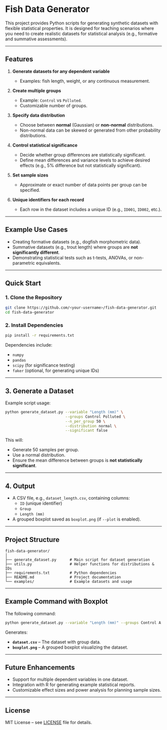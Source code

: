 # Fish Data Generator

This project provides Python scripts for generating synthetic datasets with flexible statistical properties. It is designed for teaching scenarios where you need to create realistic datasets for statistical analysis (e.g., formative and summative assessments).

---

## **Features**

1. **Generate datasets for any dependent variable**  
   - Examples: fish length, weight, or any continuous measurement.

2. **Create multiple groups**  
   - Example: `Control` vs `Polluted`.
   - Customizable number of groups.

3. **Specify data distribution**  
   - Choose between **normal** (Gaussian) or **non-normal** distributions.
   - Non-normal data can be skewed or generated from other probability distributions.

4. **Control statistical significance**  
   - Decide whether group differences are statistically significant.
   - Define mean differences and variance levels to achieve desired effects (e.g., 5% difference but not statistically significant).

5. **Set sample sizes**  
   - Approximate or exact number of data points per group can be specified.

6. **Unique identifiers for each record**  
   - Each row in the dataset includes a unique ID (e.g., `ID001`, `ID002`, etc.).

---

## **Example Use Cases**
- Creating formative datasets (e.g., dogfish morphometric data).
- Summative datasets (e.g., trout length) where groups are **not significantly different**.
- Demonstrating statistical tests such as t-tests, ANOVAs, or non-parametric equivalents.

---

## **Quick Start**

### **1. Clone the Repository**
```bash
git clone https://github.com/<your-username>/fish-data-generator.git
cd fish-data-generator
```

### **2. Install Dependencies**
```bash
pip install -r requirements.txt
```
Dependencies include:
- `numpy`
- `pandas`
- `scipy` (for significance testing)
- `faker` (optional, for generating unique IDs)

---

## **3. Generate a Dataset**
Example script usage:
```bash
python generate_dataset.py --variable "Length (mm)" \
                           --groups Control Polluted \
                           --n_per_group 50 \
                           --distribution normal \
                           --significant false
```

This will:
- Generate 50 samples per group.
- Use a normal distribution.
- Ensure the mean difference between groups is **not statistically significant**.

---

## **4. Output**
- A CSV file, e.g., `dataset_length.csv`, containing columns:
  - `ID` (unique identifier)
  - `Group`
  - `Length (mm)`
- A grouped boxplot saved as `boxplot.png` (if `--plot` is enabled).

---

## **Project Structure**
```
fish-data-generator/
│
├── generate_dataset.py      # Main script for dataset generation
├── utils.py                 # Helper functions for distributions & IDs
├── requirements.txt         # Python dependencies
├── README.md                # Project documentation
└── examples/                # Example datasets and usage
```

---

## **Example Command with Boxplot**
The following command:
```bash
python generate_dataset.py --variable "Length (mm)" --groups Control A B C --mean 120 --sd 10 --max_change -10 --plot --significant false
```
Generates:
- **`dataset.csv`** – The dataset with group data.
- **`boxplot.png`** – A grouped boxplot visualizing the dataset.

---

## **Future Enhancements**
- Support for multiple dependent variables in one dataset.
- Integration with R for generating example statistical reports.
- Customizable effect sizes and power analysis for planning sample sizes.

---

## **License**
MIT License – see [LICENSE](LICENSE) file for details.
